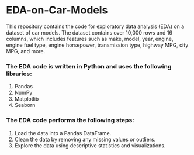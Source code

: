 # EDA-on-Car-Models

This repository contains the code for exploratory data analysis (EDA) on a dataset of car models. The dataset contains over 10,000 rows and 16 columns, which includes features such as make, model, year, engine, engine fuel type, engine horsepower, transmission type, highway MPG, city MPG, and more.

### The EDA code is written in Python and uses the following libraries:
1. Pandas
2. NumPy
3. Matplotlib
4. Seaborn

### The EDA code performs the following steps:
1. Load the data into a Pandas DataFrame.
2. Clean the data by removing any missing values or outliers.
3. Explore the data using descriptive statistics and visualizations.
